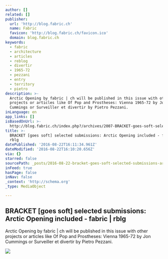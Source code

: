 ```yaml
---
author: []
related: []
publisher:
  url: 'http://blog.fabric.ch'
  name: Fabric
  favicon: 'http://blog.fabric.ch/favicon.ico'
  domain: blog.fabric.ch
keywords:
  - fabric
  - architecture
  - articles
  - reblog
  - divertir
  - 1965-72
  - pezzani
  - entry
  - territory
  - pietro
description: >-
  Arctic Opening by fabric | ch will be published in this issue with other
  projects or articles like Of Pop and Prostheses: Vienna 1965-72 by Jon
  Cummings or Surveiller et divertir by Pietro Pezzani.
inLanguage: en
app_links: []
isBasedOnUrl: >-
  http://blog.fabric.ch/index.php?/archives/2007-BRACKET-goes-soft-selected-submissions-Arctic-Opening-included.html
title: >-
  BRACKET [goes soft] selected submissions: Arctic Opening included - fabric |
  rblg
datePublished: '2016-08-22T16:11:34.961Z'
dateModified: '2016-08-22T16:10:20.656Z'
via: {}
starred: false
sourcePath: _posts/2016-08-22-bracket-goes-soft-selected-submissions-arctic-opening-inc.md
inFeed: true
hasPage: false
inNav: false
_context: 'http://schema.org'
_type: MediaObject

---
```

<article style=""><h1>BRACKET [goes soft] selected submissions: Arctic Opening included - fabric | rblg</h1><p>Arctic Opening by fabric | ch will be published in this issue with other projects or articles like Of Pop and Prostheses: Vienna 1965-72 by Jon Cummings or Surveiller et divertir by Pietro Pezzani.</p><img src="http://blog.fabric.ch/fabric/images/2007_1300226411_2.jpg" /></article>